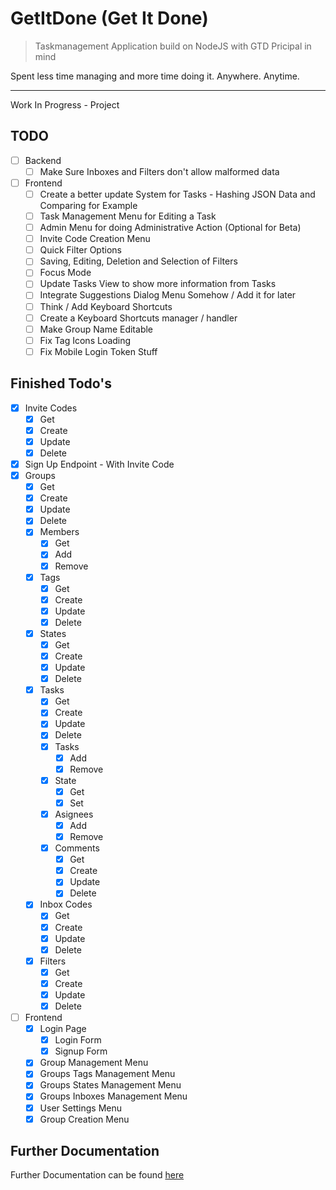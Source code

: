 # GetItDone (Get It Done)

> Taskmanagement Application build on NodeJS with GTD Pricipal in mind

Spent less time managing and more time doing it. Anywhere. Anytime.

---

Work In Progress - Project

## TODO

- [ ] Backend
  - [ ] Make Sure Inboxes and Filters don't allow malformed data

- [ ] Frontend
  - [ ] Create a better update System for Tasks - Hashing JSON Data and Comparing for Example
  - [ ] Task Management Menu for Editing a Task
  - [ ] Admin Menu for doing Administrative Action (Optional for Beta)
  - [ ] Invite Code Creation Menu
  - [ ] Quick Filter Options
  - [ ] Saving, Editing, Deletion and Selection of Filters
  - [ ] Focus Mode
  - [ ] Update Tasks View to show more information from Tasks
  - [ ] Integrate Suggestions Dialog Menu Somehow / Add it for later
  - [ ] Think / Add Keyboard Shortcuts
  - [ ] Create a Keyboard Shortcuts manager / handler
  - [ ] Make Group Name Editable
  - [ ] Fix Tag Icons Loading
  - [ ] Fix Mobile Login Token Stuff

## Finished Todo's

- [X] Invite Codes
  - [X] Get
  - [X] Create
  - [X] Update
  - [X] Delete
- [X] Sign Up Endpoint - With Invite Code
- [X] Groups
  - [X] Get
  - [X] Create
  - [X] Update
  - [X] Delete
  - [X] Members
    - [X] Get
    - [X] Add
    - [X] Remove
  - [X] Tags
    - [X] Get
    - [X] Create
    - [X] Update
    - [X] Delete
  - [X] States
    - [X] Get
    - [X] Create
    - [X] Update
    - [X] Delete
  - [X] Tasks
    - [X] Get
    - [X] Create
    - [X] Update
    - [X] Delete
    - [X] Tasks
      - [X] Add
      - [X] Remove
    - [X] State
      - [X] Get
      - [X] Set
    - [X] Asignees
      - [X] Add
      - [X] Remove
    - [X] Comments
      - [X] Get
      - [X] Create
      - [X] Update
      - [X] Delete
  - [X] Inbox Codes
    - [X] Get
    - [X] Create
    - [X] Update
    - [X] Delete
  - [X] Filters
    - [X] Get
    - [X] Create
    - [X] Update
    - [X] Delete

- [ ] Frontend
  - [X] Login Page
    - [X] Login Form
    - [X] Signup Form
  - [X] Group Management Menu
  - [X] Groups Tags Management Menu
  - [X] Groups States Management Menu
  - [X] Groups Inboxes Management Menu
  - [X] User Settings Menu
  - [X] Group Creation Menu

## Further Documentation

Further Documentation can be found [here](DOCUMENTATION.md)
